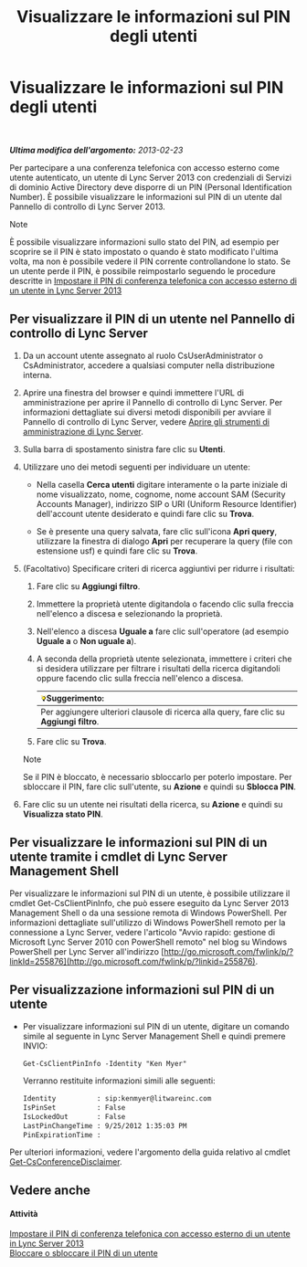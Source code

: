 ﻿---
title: Visualizzare le informazioni sul PIN degli utenti
TOCTitle: Visualizzare le informazioni sul PIN degli utenti
ms:assetid: 59e38117-8112-4851-82ac-a746ffa0f89d
ms:mtpsurl: https://technet.microsoft.com/it-it/library/JJ688067(v=OCS.15)
ms:contentKeyID: 49887575
ms.date: 08/24/2015
mtps_version: v=OCS.15
ms.translationtype: HT
---

# Visualizzare le informazioni sul PIN degli utenti

 

_**Ultima modifica dell'argomento:** 2013-02-23_

Per partecipare a una conferenza telefonica con accesso esterno come utente autenticato, un utente di Lync Server 2013 con credenziali di Servizi di dominio Active Directory deve disporre di un PIN (Personal Identification Number). È possibile visualizzare le informazioni sul PIN di un utente dal Pannello di controllo di Lync Server 2013.


> [!NOTE]
> È possibile visualizzare informazioni sullo stato del PIN, ad esempio per scoprire se il PIN è stato impostato o quando è stato modificato l'ultima volta, ma non è possibile vedere il PIN corrente controllandone lo stato. Se un utente perde il PIN, è possibile reimpostarlo seguendo le procedure descritte in <A href="lync-server-2013-set-a-user-s-dial-in-conferencing-pin.md">Impostare il PIN di conferenza telefonica con accesso esterno di un utente in Lync Server 2013</A>



## Per visualizzare il PIN di un utente nel Pannello di controllo di Lync Server

1.  Da un account utente assegnato al ruolo CsUserAdministrator o CsAdministrator, accedere a qualsiasi computer nella distribuzione interna.

2.  Aprire una finestra del browser e quindi immettere l'URL di amministrazione per aprire il Pannello di controllo di Lync Server. Per informazioni dettagliate sui diversi metodi disponibili per avviare il Pannello di controllo di Lync Server, vedere [Aprire gli strumenti di amministrazione di Lync Server](lync-server-2013-open-lync-server-administrative-tools.md).

3.  Sulla barra di spostamento sinistra fare clic su **Utenti**.

4.  Utilizzare uno dei metodi seguenti per individuare un utente:
    
      - Nella casella **Cerca utenti** digitare interamente o la parte iniziale di nome visualizzato, nome, cognome, nome account SAM (Security Accounts Manager), indirizzo SIP o URI (Uniform Resource Identifier) dell'account utente desiderato e quindi fare clic su **Trova**.
    
      - Se è presente una query salvata, fare clic sull'icona **Apri query**, utilizzare la finestra di dialogo **Apri** per recuperare la query (file con estensione usf) e quindi fare clic su **Trova**.

5.  (Facoltativo) Specificare criteri di ricerca aggiuntivi per ridurre i risultati:
    
    1.  Fare clic su **Aggiungi filtro**.
    
    2.  Immettere la proprietà utente digitandola o facendo clic sulla freccia nell'elenco a discesa e selezionando la proprietà.
    
    3.  Nell'elenco a discesa **Uguale a** fare clic sull'operatore (ad esempio **Uguale a** o **Non uguale a**).
    
    4.  A seconda della proprietà utente selezionata, immettere i criteri che si desidera utilizzare per filtrare i risultati della ricerca digitandoli oppure facendo clic sulla freccia nell'elenco a discesa.
        
        <table>
        <thead>
        <tr class="header">
        <th><img src="images/Gg398201.tip(OCS.15).gif" title="tip" alt="tip" />Suggerimento:</th>
        </tr>
        </thead>
        <tbody>
        <tr class="odd">
        <td>Per aggiungere ulteriori clausole di ricerca alla query, fare clic su <strong>Aggiungi filtro</strong>.</td>
        </tr>
        </tbody>
        </table>
    
    5.  Fare clic su **Trova**.
    

    > [!NOTE]
    > Se il PIN è bloccato, è necessario sbloccarlo per poterlo impostare. Per sbloccare il PIN, fare clic sull'utente, su <STRONG>Azione</STRONG> e quindi su <STRONG>Sblocca PIN</STRONG>.



6.  Fare clic su un utente nei risultati della ricerca, su **Azione** e quindi su **Visualizza stato PIN**.

## Per visualizzare le informazioni sul PIN di un utente tramite i cmdlet di Lync Server Management Shell

Per visualizzare le informazioni sul PIN di un utente, è possibile utilizzare il cmdlet Get-CsClientPinInfo, che può essere eseguito da Lync Server 2013 Management Shell o da una sessione remota di Windows PowerShell. Per informazioni dettagliate sull'utilizzo di Windows PowerShell remoto per la connessione a Lync Server, vedere l'articolo "Avvio rapido: gestione di Microsoft Lync Server 2010 con PowerShell remoto" nel blog su Windows PowerShell per Lync Server all'indirizzo [http://go.microsoft.com/fwlink/p/?linkId=255876](http://go.microsoft.com/fwlink/p/?linkid=255876).

## Per visualizzazione informazioni sul PIN di un utente

  - Per visualizzare informazioni sul PIN di un utente, digitare un comando simile al seguente in Lync Server Management Shell e quindi premere INVIO:
    
        Get-CsClientPinInfo -Identity "Ken Myer"
    
    Verranno restituite informazioni simili alle seguenti:
    
        Identity          : sip:kenmyer@litwareinc.com
        IsPinSet          : False
        IsLockedOut       : False
        LastPinChangeTime : 9/25/2012 1:35:03 PM
        PinExpirationTime :

Per ulteriori informazioni, vedere l'argomento della guida relativo al cmdlet [Get-CsConferenceDisclaimer](get-csconferencedisclaimer.md).

## Vedere anche

#### Attività

[Impostare il PIN di conferenza telefonica con accesso esterno di un utente in Lync Server 2013](lync-server-2013-set-a-user-s-dial-in-conferencing-pin.md)  
[Bloccare o sbloccare il PIN di un utente](lync-server-2013-lock-or-unlock-a-user-pin.md)

